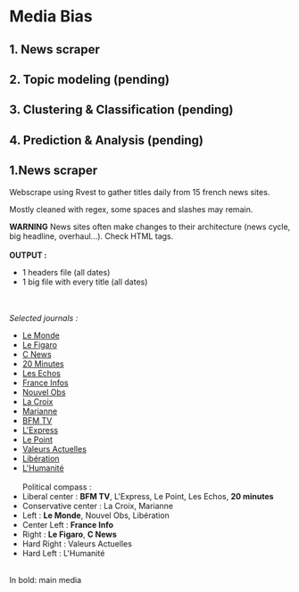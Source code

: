 # Media Bias

## 1. News scraper
## 2. Topic modeling (pending)
## 3. Clustering & Classification (pending)
## 4. Prediction & Analysis (pending)


## 1.News scraper
Webscrape using Rvest to gather titles daily from 15 french news sites.

Mostly cleaned with regex, some spaces and slashes may remain.

**WARNING** News sites often make changes to their architecture (news cycle, big headline, overhaul...). Check HTML tags.
<br><br>
**OUTPUT :** 
- 1 headers file (all dates)
- 1 big file with every title (all dates)

<br><br>
_Selected journals :_
- [Le Monde](https://www.lemonde.fr/)
- [Le Figaro](https://www.lefigaro.fr/)
- [C News](https://www.cnews.fr/)
- [20 Minutes](https://www.20minutes.fr/)
- [Les Echos](https://www.lesechos.fr/)
- [France Infos](https://www.francetvinfo.fr/)
- [Nouvel Obs](https://www.nouvelobs.com/)
- [La Croix](https://www.la-croix.fr/)
- [Marianne](https://www.marianne.net/)
- [BFM TV](https://www.bfmtv.com/)
- [L'Express](https://www.lexpress.fr/)
- [Le Point](https://www.lepoint.fr/)
- [Valeurs Actuelles](https://www.valeursactuelles.com/)
- [Libération](https://www.liberation.fr/)
- [L'Humanité](https://www.humanite.fr/)
<br><br>
Political compass :
- Liberal center : **BFM TV**, L'Express, Le Point, Les Echos, **20 minutes**
- Conservative center : La Croix, Marianne
- Left : **Le Monde**, Nouvel Obs, Libération
- Center Left : **France Info**
- Right : **Le Figaro**, **C News**
- Hard Right : Valeurs Actuelles
- Hard Left : L'Humanité

<br>
In bold: main media
